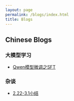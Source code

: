 ```yaml
---
layout: page
permalink: /blogs/index.html
title: Blogs
---
```


## Chinese Blogs

### 大模型学习

- [Qwen模型微调之SFT](https://lintao.online/blogs/qwen_sft_blog/)

### 杂谈

- [2.22-3.1小结](https://lintao.online/blogs/thoughts3.1/)

<br>


